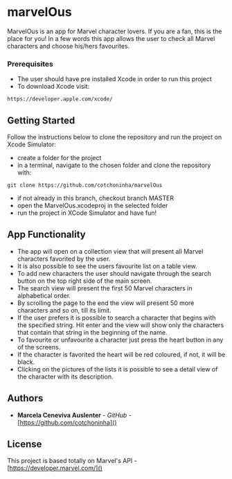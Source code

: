 # marvelOus

MarvelOus is an app for Marvel character lovers. If you are a fan, this is the place for you! In a few words this app allows the user to check all Marvel characters and choose his/hers favourites.

### Prerequisites

- The user should have pre installed Xcode in order to run this project
- To download Xcode visit:
```
https://developer.apple.com/xcode/
```

## Getting Started

Follow the instructions below to clone the repository and run the project on Xcode Simulator:
- create a folder for the project
- in a terminal, navigate to the chosen folder and clone the repository with: 
```
git clone https://github.com/cotchoninha/marvelOus
```
- if not already in this branch, checkout branch MASTER
- open the MarvelOus.xcodeproj in the selected folder
- run the project in XCode Simulator and have fun!

## App Functionality 

* The app will open on a collection view that will present all Marvel characters favorited by the user.
* It is also possible to see the users favourite list on a table view.
* To add new characters the user should navigate through the search button on the top right side of the main screen.
* The search view will present the first 50 Marvel characters in alphabetical order.
* By scrolling the page to the end the view will present 50 more characters and so on, till its limit.
* If the user prefers it is possible to search a character that begins with the specified string. Hit enter and the view will show only the characters that contain that string in the beginning of the name.
* To favourite or unfavourite a character just press the heart button in any of the screens.
* If the character is favorited the heart will be red coloured, if not, it will be black.
* Clicking on the pictures of the lists it is possible to see a detail view of the character with its description.


## Authors

* **Marcela Ceneviva Auslenter** - *GitHub* - [https://github.com/cotchoninha]()

## License

This project is based totally on Marvel's API - [https://developer.marvel.com/]()


